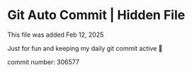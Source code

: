 # Git Auto Commit | Hidden File

This file was added Feb 12, 2025

Just for fun and keeping my daily git commit active 🤪

commit number: 306577

